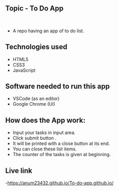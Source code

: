 ## Topic - To Do App
​
- A repo having an app of to do list.
​
## Technologies used
- HTML5 
- CSS3
- JavaScript 

## Software needed to run this app
- VSCode (as an editor)
- Google Chrome (UI)

## How does the App work:
- Input your tasks in input area.
- Click submit button . 
- It will be printed with a close button at its end.
- You can close these list items.
- The counter of the tasks is given at beginning.

## Live link
-https://anum23432.github.io/To-do-app.github.io/
